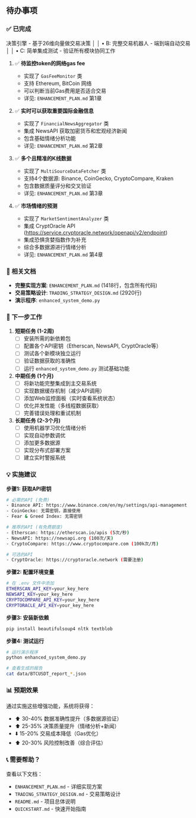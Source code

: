 ## 待办事项

### ✅ 已完成

决策引擎 - 基于26维向量做交易决策                                                                              │
│  • B: 完整交易机器人 - 端到端自动交易                                                                                │
│  • C: 简单集成测试 - 验证所有模块协同工作 

1. ✅ **待监控token的网络gas fee**
   - 实现了 `GasFeeMonitor` 类
   - 支持 Ethereum, BitCoin 网络
   - 可以判断当前Gas费用是否适合交易
   - 详见: `ENHANCEMENT_PLAN.md` 第1章

2. ✅ **实时可以获取重要国际金融信息**
   - 实现了 `FinancialNewsAggregator` 类
   - 集成 NewsAPI 获取加密货币和宏观经济新闻
   - 包含基础情绪分析功能
   - 详见: `ENHANCEMENT_PLAN.md` 第2章

3. ✅ **多个且精准的K线数据**
   - 实现了 `MultiSourceDataFetcher` 类
   - 支持4个数据源: Binance, CoinGecko, CryptoCompare, Kraken
   - 包含数据质量评分和交叉验证
   - 详见: `ENHANCEMENT_PLAN.md` 第3章

4. ✅ **市场情绪的预测**
   - 实现了 `MarketSentimentAnalyzer` 类
   - 集成 CryptOracle API (https://service.cryptoracle.network/openapi/v2/endpoint)
   - 集成恐惧贪婪指数作为补充
   - 综合多数据源进行情绪分析
   - 详见: `ENHANCEMENT_PLAN.md` 第4章

### 📝 相关文档

- **完整实现方案**: `ENHANCEMENT_PLAN.md` (1418行，包含所有代码)
- **交易策略设计**: `TRADING_STRATEGY_DESIGN.md` (2920行)
- **演示程序**: `enhanced_system_demo.py`

### 🚀 下一步工作

1. **短期任务 (1-2周)**
   - [ ] 安装所需的新依赖包
   - [ ] 配置各个API密钥（Etherscan, NewsAPI, CryptOracle等）
   - [ ] 测试各个新模块独立运行
   - [ ] 验证数据获取的准确性
   - [ ] 运行 `enhanced_system_demo.py` 测试基础功能

2. **中期任务 (1个月)**
   - [ ] 将新功能完整集成到主交易系统
   - [ ] 实现数据缓存机制（减少API调用）
   - [ ] 添加Web监控面板（实时查看系统状态）
   - [ ] 优化并发性能（多线程数据获取）
   - [ ] 完善错误处理和重试机制

3. **长期任务 (2-3个月)**
   - [ ] 使用机器学习优化情绪分析
   - [ ] 实现自动参数调优
   - [ ] 添加更多数据源
   - [ ] 实现分布式部署方案
   - [ ] 建立实时警报系统

### 💡 实施建议

**步骤1: 获取API密钥**
```bash
# 必需的API (免费)
- Binance API: https://www.binance.com/en/my/settings/api-management
- CoinGecko: 无需密钥，直接使用
- Fear & Greed Index: 无需密钥

# 推荐的API (有免费额度)
- Etherscan: https://etherscan.io/apis (5次/秒)
- NewsAPI: https://newsapi.org (100次/天)
- CryptoCompare: https://www.cryptocompare.com (100k次/月)

# 可选的API
- CryptOracle: https://cryptoracle.network (需要注册)
```

**步骤2: 配置环境变量**
```bash
# 在 .env 文件中添加
ETHERSCAN_API_KEY=your_key_here
NEWSAPI_KEY=your_key_here
CRYPTOCOMPARE_API_KEY=your_key_here
CRYPTORACLE_API_KEY=your_key_here
```

**步骤3: 安装新依赖**
```bash
pip install beautifulsoup4 nltk textblob
```

**步骤4: 测试运行**
```bash
# 运行演示程序
python enhanced_system_demo.py

# 查看生成的报告
cat data/BTCUSDT_report_*.json
```

### 📊 预期效果

通过实施这些增强功能，系统将获得：
- ⬆️ 30-40% 数据准确性提升（多数据源验证）
- ⬆️ 25-35% 决策质量提升（情绪分析+新闻）
- ⬇️ 15-20% 交易成本降低（Gas优化）
- ⬆️ 20-30% 风险控制改善（综合评估）

### 📞 需要帮助？

查看以下文档：
- `ENHANCEMENT_PLAN.md` - 详细实现方案
- `TRADING_STRATEGY_DESIGN.md` - 交易策略设计
- `README.md` - 项目总体说明
- `QUICKSTART.md` - 快速开始指南
